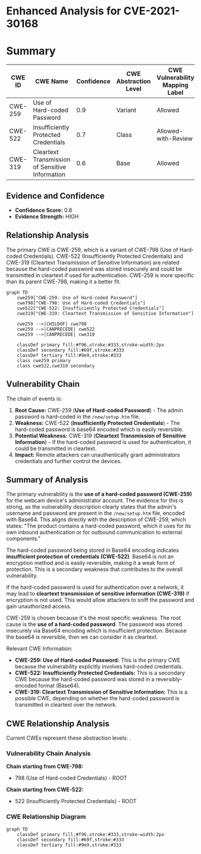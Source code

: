 # Enhanced Analysis for CVE-2021-30168

# Summary
| CWE ID | CWE Name | Confidence | CWE Abstraction Level | CWE Vulnerability Mapping Label | CWE-Vulnerability Mapping Notes |
|---|---|---|---|---|---|
| CWE-259 | Use of Hard-coded Password | 0.9 | Variant | Allowed | Primary CWE |
| CWE-522 | Insufficiently Protected Credentials | 0.7 | Class | Allowed-with-Review | Secondary Candidate |
| CWE-319 | Cleartext Transmission of Sensitive Information | 0.6 | Base | Allowed | Secondary Candidate |

## Evidence and Confidence

*   **Confidence Score:** 0.8
*   **Evidence Strength:** HIGH

## Relationship Analysis
The primary CWE is CWE-259, which is a variant of CWE-798 (Use of Hard-coded Credentials). CWE-522 (Insufficiently Protected Credentials) and CWE-319 (Cleartext Transmission of Sensitive Information) are related because the hard-coded password was stored insecurely and could be transmitted in cleartext if used for authentication. CWE-259 is more specific than its parent CWE-798, making it a better fit.

```mermaid
graph TD
    cwe259["CWE-259: Use of Hard-coded Password"]
    cwe798["CWE-798: Use of Hard-coded Credentials"]
    cwe522["CWE-522: Insufficiently Protected Credentials"]
    cwe319["CWE-319: Cleartext Transmission of Sensitive Information"]
    
    cwe259 -->|CHILDOF| cwe798
    cwe259 -->|CANPRECEDE| cwe522
    cwe259 -->|CANPRECEDE| cwe319
    
    classDef primary fill:#f96,stroke:#333,stroke-width:2px
    classDef secondary fill:#69f,stroke:#333
    classDef tertiary fill:#9e9,stroke:#333
    class cwe259 primary
    class cwe522,cwe319 secondary
```

## Vulnerability Chain
The chain of events is:
1.  **Root Cause:** CWE-259 (**Use of Hard-coded Password**) - The admin password is hard-coded in the `/new/setup.htm` file.
2.  **Weakness:** CWE-522 (**Insufficiently Protected Credentials**) - The hard-coded password is base64 encoded which is easily reversible.
3.  **Potential Weakness:** CWE-319 (**Cleartext Transmission of Sensitive Information**) - If the hard-coded password is used for authentication, it could be transmitted in cleartext.
4.  **Impact:** Remote attackers can unauthentically grant administrators credentials and further control the devices.

## Summary of Analysis
The primary vulnerability is the **use of a hard-coded password (CWE-259)** for the webcam device's administrator account. The evidence for this is strong, as the vulnerability description clearly states that the admin's username and password are present in the `/new/setup.htm` file, encoded with Base64. This aligns directly with the description of CWE-259, which states: "The product contains a hard-coded password, which it uses for its own inbound authentication or for outbound communication to external components."

The hard-coded password being stored in Base64 encoding indicates **insufficient protection of credentials (CWE-522)**. Base64 is not an encryption method and is easily reversible, making it a weak form of protection. This is a secondary weakness that contributes to the overall vulnerability.

If the hard-coded password is used for authentication over a network, it may lead to **cleartext transmission of sensitive information (CWE-319)** if encryption is not used. This would allow attackers to sniff the password and gain unauthorized access.

CWE-259 is chosen because it's the most specific weakness. The root cause is the **use of a hard-coded password**. The password was stored insecurely via Base64 encoding which is insufficient protection. Because the base64 is reversible, then we can consider it as cleartext. 

Relevant CWE Information:
- **CWE-259: Use of Hard-coded Password:** This is the primary CWE because the vulnerability explicitly involves hard-coded credentials.
- **CWE-522: Insufficiently Protected Credentials:** This is a secondary CWE because the hard-coded password was stored in a reversibly-encoded format (Base64).
- **CWE-319: Cleartext Transmission of Sensitive Information:** This is a possible CWE, depending on whether the hard-coded password is transmitted in cleartext over the network.


## CWE Relationship Analysis

Current CWEs represent these abstraction levels: .


### Vulnerability Chain Analysis

**Chain starting from CWE-798:**
- 798 (Use of Hard-coded Credentials) - ROOT


**Chain starting from CWE-522:**
- 522 (Insufficiently Protected Credentials) - ROOT



### CWE Relationship Diagram

```mermaid
graph TD
    classDef primary fill:#f96,stroke:#333,stroke-width:2px
    classDef secondary fill:#69f,stroke:#333
    classDef tertiary fill:#9e9,stroke:#333
```